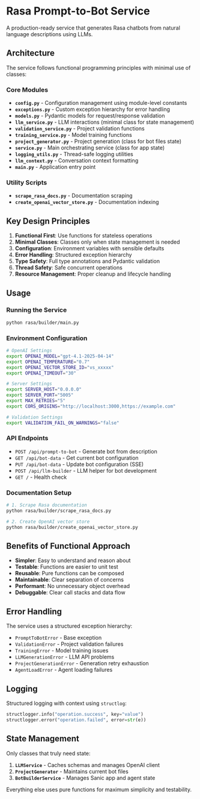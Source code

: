 # Rasa Prompt-to-Bot Service

A production-ready service that generates Rasa chatbots from natural language descriptions using LLMs.

## Architecture

The service follows functional programming principles with minimal use of classes:

### Core Modules

- **`config.py`** - Configuration management using module-level constants
- **`exceptions.py`** - Custom exception hierarchy for error handling
- **`models.py`** - Pydantic models for request/response validation
- **`llm_service.py`** - LLM interactions (minimal class for state management)
- **`validation_service.py`** - Project validation functions
- **`training_service.py`** - Model training functions
- **`project_generator.py`** - Project generation (class for bot files state)
- **`service.py`** - Main orchestrating service (class for app state)
- **`logging_utils.py`** - Thread-safe logging utilities
- **`llm_context.py`** - Conversation context formatting
- **`main.py`** - Application entry point

### Utility Scripts

- **`scrape_rasa_docs.py`** - Documentation scraping
- **`create_openai_vector_store.py`** - Documentation indexing

## Key Design Principles

1. **Functional First**: Use functions for stateless operations
2. **Minimal Classes**: Classes only when state management is needed
3. **Configuration**: Environment variables with sensible defaults
4. **Error Handling**: Structured exception hierarchy
5. **Type Safety**: Full type annotations and Pydantic validation
6. **Thread Safety**: Safe concurrent operations
7. **Resource Management**: Proper cleanup and lifecycle handling

## Usage

### Running the Service

```bash
python rasa/builder/main.py
```

### Environment Configuration

```bash
# OpenAI Settings
export OPENAI_MODEL="gpt-4.1-2025-04-14"
export OPENAI_TEMPERATURE="0.7"
export OPENAI_VECTOR_STORE_ID="vs_xxxxx"
export OPENAI_TIMEOUT="30"

# Server Settings
export SERVER_HOST="0.0.0.0"
export SERVER_PORT="5005"
export MAX_RETRIES="5"
export CORS_ORIGINS="http://localhost:3000,https://example.com"

# Validation Settings
export VALIDATION_FAIL_ON_WARNINGS="false"
```

### API Endpoints

- `POST /api/prompt-to-bot` - Generate bot from description
- `GET /api/bot-data` - Get current bot configuration
- `PUT /api/bot-data` - Update bot configuration (SSE)
- `POST /api/llm-builder` - LLM helper for bot development
- `GET /` - Health check

### Documentation Setup

```bash
# 1. Scrape Rasa documentation
python rasa/builder/scrape_rasa_docs.py

# 2. Create OpenAI vector store
python rasa/builder/create_openai_vector_store.py
```

## Benefits of Functional Approach

- **Simpler**: Easy to understand and reason about
- **Testable**: Functions are easier to unit test
- **Reusable**: Pure functions can be composed
- **Maintainable**: Clear separation of concerns
- **Performant**: No unnecessary object overhead
- **Debuggable**: Clear call stacks and data flow

## Error Handling

The service uses a structured exception hierarchy:

- `PromptToBotError` - Base exception
- `ValidationError` - Project validation failures
- `TrainingError` - Model training issues
- `LLMGenerationError` - LLM API problems
- `ProjectGenerationError` - Generation retry exhaustion
- `AgentLoadError` - Agent loading failures

## Logging

Structured logging with context using `structlog`:

```python
structlogger.info("operation.success", key="value")
structlogger.error("operation.failed", error=str(e))
```

## State Management

Only classes that truly need state:

1. **`LLMService`** - Caches schemas and manages OpenAI client
2. **`ProjectGenerator`** - Maintains current bot files
3. **`BotBuilderService`** - Manages Sanic app and agent state

Everything else uses pure functions for maximum simplicity and testability.
